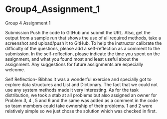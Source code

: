 # Group4_Assignment_1
Group 4 Assignment 1

Submission
Push the code to GitHub and submit the URL. Also, get the output from a sample run that shows the use of all required methods, take a screenshot and upload/push it to GitHub. To help the instructor calibrate the difficulty of the questions, please add a self-reflection as a comment to the submission. In the self-reflection, please indicate the time you spent on the assignment, and what you found most and least useful about the assignment. Any suggestions for future assignments are especially welcome.

Self Reflection- Bibhas
It was a wonderful exercise and specially got to explore data structures and List and Dictionary. The fact that we could not use any system methods made it very interesting. As for the task distribution, we took a stab at all problems but also assigned an owner for Problem 3, 4 , 5 and 6 and the same was added as a comment in the code so team members could take ownership of their problems. 1 and 2 were relatively simple so we just chose the solution which was checked in first.

